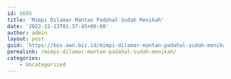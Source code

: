 ```yaml
---
id: 5695
title: 'Mimpi Dilamar Mantan Padahal Sudah Menikah'
date: '2022-12-13T01:37:45+00:00'
author: admin
layout: post
guid: 'https://bos.awn.biz.id/mimpi-dilamar-mantan-padahal-sudah-menikah/'
permalink: /mimpi-dilamar-mantan-padahal-sudah-menikah/
categories:
    - Uncategorized
---
```



